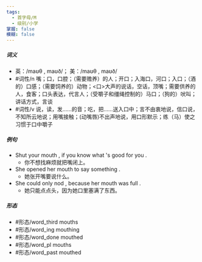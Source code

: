 ```yaml
---
tags:
  - 首字母/M
  - 级别/小学
掌握: false
模糊: false
---
```

##### 词义
- 英：/maʊθ , maʊð/； 美：/maʊθ , maʊð/
- #词性/n  嘴；口，口腔；（需要赡养）的人；开口；入海口，河口；入口；（酒的）口感；（需要饲养的）动物；<口>大声的说话，空话，顶嘴；需要供养的人，食客；口头表达，代言人；（受嚼子和缰绳控制的）马口；（狗的）吠叫；讲话方式，言谈
- #词性/v  说，读，发……的音；吃，把……送入口中；言不由衷地说，信口说，不知所云地说；用嘴接触；(动嘴唇)不出声地说，用口形默示；练（马）使之习惯于口中嚼子
##### 例句
- Shut your mouth , if you know what 's good for you .
	- 你不想找麻烦就把嘴闭上。
- She opened her mouth to say something .
	- 她张开嘴要说什么。
- She could only nod , because her mouth was full .
	- 她只能点点头，因为她口里塞满了东西。
##### 形态
- #形态/word_third mouths
- #形态/word_ing mouthing
- #形态/word_done mouthed
- #形态/word_pl mouths
- #形态/word_past mouthed

